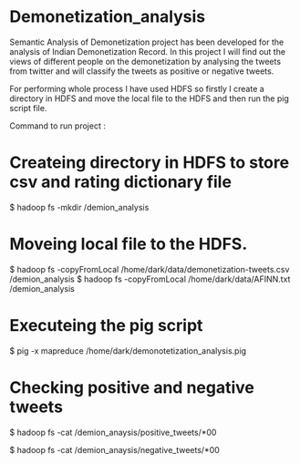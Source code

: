 # Demonetization_analysis
Semantic Analysis of Demonetization project has been developed for the analysis of Indian Demonetization Record. In this project I will find out the views of different people on the demonetization by analysing the tweets from twitter and  will classify the tweets as positive or negative tweets. 

For performing whole process I have used HDFS so firstly I create a directory in HDFS and move the local file to the HDFS and then run the pig script file.

Command to run project :

# Createing directory in HDFS to store csv and rating dictionary file

$ hadoop fs -mkdir /demion_analysis

# Moveing  local file to the HDFS. 

$ hadoop fs -copyFromLocal /home/dark/data/demonetization-tweets.csv /demion_analysis
$ hadoop fs -copyFromLocal /home/dark/data/AFINN.txt /demion_analysis

# Executeing the pig script 

$ pig -x mapreduce /home/dark/demonotetization_analysis.pig

# Checking positive and negative tweets 

$ hadoop fs -cat /demion_anaysis/positive_tweets/*00 

$ hadoop fs -cat /demion_anaysis/negative_tweets/*00 
